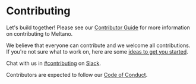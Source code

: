 # Contributing

Let's build together! Please see our [Contributor Guide](https://meltano.com/docs/contributor-guide.html)
for more information on contributing to Meltano.

We believe that everyone can contribute and we welcome all contributions. 
If you're not sure what to work on, here are some [ideas to get you started](https://gitlab.com/groups/meltano/-/issues?label_name%5B%5D=Accepting%20Merge%20Requests).

Chat with us in [#contributing](https://meltano.slack.com/archives/C013Z450LCD) on [Slack](https://meltano.com/slack).

Contributors are expected to follow our [Code of Conduct](https://meltano.com/docs/community.html#code-of-conduct).
